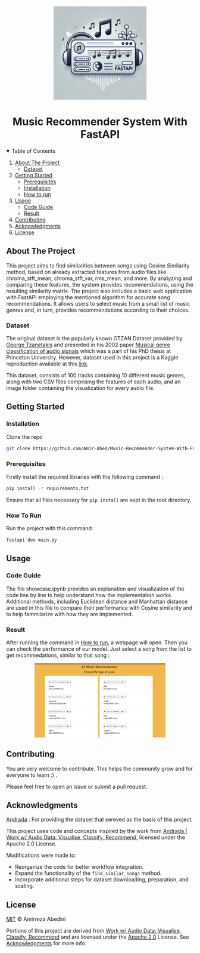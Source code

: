 <a id="readme-top"></a>

<br />
<div align="center">
  <a href="https://github.com/github_username/repo_name">
    <img src="Images/logo.webp" alt="Logo" width="250" height="250">
  </a>

<h1 align="center">Music Recommender System With FastAPI</h1>
</div>

<details open="open">
<summary>Table of Contents</summary>
<ol>
  <li>
    <a href="#about-the-project">About The Project</a>
    <ul>
      <li><a href="#dataset">Dataset</a></li>
    </ul>
  </li>
  <li>
    <a href="#getting-started">Getting Started</a>
    <ul>
      <li><a href="#prerequisites">Prerequisites</a></li>
      <li><a href="#installation">Installation</a></li>
      <li><a href="#how-to-run">How to run</a></li>
    </ul>
  </li>
  <li>
    <a href="#usage">Usage</a>
    <ul>
      <li><a href="#code-guide">Code Guide</a></li>
      <li><a href="#result">Result</a></li>
    </ul>
  </li>
  <li><a href="#contributing">Contributing</a></li>
  <li><a href="#acknowledgments">Acknowledgments</a></li>
  <li><a href="#license">License</a></li>
</ol>
</details>


## About The Project
This project aims to find similarities between songs using Cosine Similarity method, based on already extracted features from audio files like chroma_stft_mean, chroma_stft_var, rms_mean, and more. By analyzing and comparing these features, the system provides recommendations, using the resulting similarity matrix. The project also includes a basic web application with FastAPI employing the mentioned algorithm for accurate song recommendations. It allows users to select music from a small list of music genres and, in turn, provides recommendations according to their choices.

### Dataset
The original dataset is the popularly known GTZAN Dataset provided by <a href = https://webhome.csc.uvic.ca/~gtzan/index.html#>George Tzanetakis</a> and presented in his 2002 paper <a href = https://dspace.library.uvic.ca/server/api/core/bitstreams/d7457cdf-e42f-4772-b9ee-801adf43f949/content>Musical genre classification of audio signals</a> which was a part of his PhD thesis at Princeton University. However, dataset used in this project is a Kaggle reproduction available at this <a href="https://www.kaggle.com/datasets/andradaolteanu/gtzan-dataset-music-genre-classification/data">link</a>.

This dataset, consists of 100 tracks containing 10 different music genres, along with two CSV files comprising the features of each audio, and an image folder containing the visualization for every audio file.

## Getting Started

### Installation
Clone the repo

```sh
git clone https://github.com/Amir-Abed/Music-Recommender-System-With-FastAPI.git
```

### Prerequisites
Firstly install the required libraries with the following command :

```sh 
pip install -r requirements.txt 
```
Ensure that all files necessary for ```pip install``` are kept in the root directory.

### How To Run
Run the project with this command:

```sh
fastapi dev main.py
```

## Usage

### Code Guide
The file showcase.ipynb provides an explanation and visualization of the code line by line to help understand how the implementation works. Additional methods, including Euclidean distance and Manhattan distance are used in this file to compare their performance with Cosine similarity and to help fammilarize with how they are implemented.

### Result
After running the command in <a href="#how-to-run">How to run</a>, a webpage will open. Then you can check the performance of our model. Just select a song from the list to get recommedations, similar to that song :
<p align="center"> 
  <img src="./preview/preview.gif" alt="Screenshots" width="70%" height="70%">
</p>

## Contributing
You are very welcome to contribute. This helps the community grow and for everyone to learn :) .

Please feel free to open an issue or submit a pull request.

## Acknowledgments
[Andrada](https://www.kaggle.com/andradaolteanu) : For providing the dataset that sereved as the basis of this project.

This project uses code and concepts inspired by the work from [Andrada | Work w/ Audio Data: Visualise, Classify, Recommend](https://www.kaggle.com/code/andradaolteanu/work-w-audio-data-visualise-classify-recommend), licensed under the Apache 2.0 License. 

Modifications were made to:
- Reorganize the code for better workflow integration.
- Expand the functionality of the `find_similar_songs` method.
- Incorporate additional steps for dataset downloading, preparation, and scaling.

## License
[MIT](LICENSE) © Amirreza Abedini

Portions of this project are derived from [Work w/ Audio Data: Visualise, Classify, Recommend](https://www.kaggle.com/code/andradaolteanu/work-w-audio-data-visualise-classify-recommend) and are licensed under the [Apache 2.0](LICENSE) License. See <a href="#acknowledgments">Acknowledgments</a> for more info.
